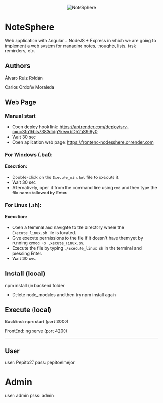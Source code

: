 <p align="center">
  <img src="https://github.com/HrnyGranny/DSW-NoteSphere/assets/91948162/112e26c4-5e1a-408a-85a3-525c64b82182" alt="NoteSphere">
</p>

# NoteSphere

Web application with Angular + NodeJS + Express in which we are going to implement a web system for managing notes, thoughts, lists, task reminders, etc. 

## Authors

Álvaro Ruiz Roldán

Carlos Ordoño Moraleda

## Web Page

### Manual start

- Open deploy hook link:  https://api.render.com/deploy/srv-couc3fq1hbls7383didg?key=bDh2qS9l6y0
- Wait 30 sec
- Open aplication web page: https://frontend-nodesphere.onrender.com

### For Windows (.bat):

#### Execution:
- Double-click on the `Execute_win.bat` file to execute it.
- Wait 30 sec
- Alternatively, open it from the command line using `cmd` and then type the file name followed by Enter.

### For Linux (.sh):

#### Execution:
- Open a terminal and navigate to the directory where the `Execute_linux.sh` file is located.
- Give execute permissions to the file if it doesn't have them yet by running `chmod +x Execute_linux.sh`.
- Execute the file by typing `./Execute_linux.sh` in the terminal and pressing Enter.
- Wait 30 sec

## Install (local)

npm install (in backend folder)

* Delete node_modules and then try npm install again

## Execute (local)

BackEnd: npm start (port 3000)


FrontEnd: ng serve (port 4200)

________________________________________________

## User

user: Pepito27
pass: pepitoelmejor

# Admin

user: admin
pass: admin





